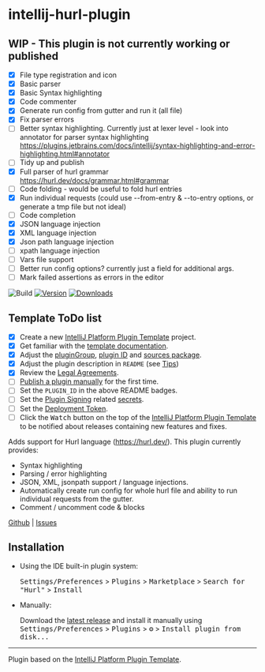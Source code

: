 # intellij-hurl-plugin

## WIP - This plugin is not currently working or published

- [x] File type registration and icon
- [x] Basic parser
- [x] Basic Syntax highlighting
- [x] Code commenter
- [x] Generate run config from gutter and run it (all file)
- [x] Fix parser errors
- [ ] Better syntax highlighting. Currently just at lexer level - look into annotator for parser syntax highlighting https://plugins.jetbrains.com/docs/intellij/syntax-highlighting-and-error-highlighting.html#annotator
- [ ] Tidy up and publish
- [x] Full parser of hurl grammar https://hurl.dev/docs/grammar.html#grammar
- [ ] Code folding - would be useful to fold hurl entries
- [x] Run individual requests (could use --from-entry & --to-entry options, or generate a tmp file but not ideal)
- [ ] Code completion
- [x] JSON language injection
- [x] XML language injection
- [x] Json path language injection
- [ ] xpath language injection
- [ ] Vars file support
- [ ] Better run config options? currently just a field for additional args.
- [ ] Mark failed assertions as errors in the editor

![Build](https://github.com/jazzytomato/intellij-hurl-plugin/workflows/Build/badge.svg)
[![Version](https://img.shields.io/jetbrains/plugin/v/PLUGIN_ID.svg)](https://plugins.jetbrains.com/plugin/PLUGIN_ID)
[![Downloads](https://img.shields.io/jetbrains/plugin/d/PLUGIN_ID.svg)](https://plugins.jetbrains.com/plugin/PLUGIN_ID)

## Template ToDo list
- [x] Create a new [IntelliJ Platform Plugin Template][template] project.
- [x] Get familiar with the [template documentation][template].
- [x] Adjust the [pluginGroup](./gradle.properties), [plugin ID](./src/main/resources/META-INF/plugin.xml) and [sources package](./src/main/kotlin).
- [x] Adjust the plugin description in `README` (see [Tips][docs:plugin-description])
- [x] Review the [Legal Agreements](https://plugins.jetbrains.com/docs/marketplace/legal-agreements.html?from=IJPluginTemplate).
- [ ] [Publish a plugin manually](https://plugins.jetbrains.com/docs/intellij/publishing-plugin.html?from=IJPluginTemplate) for the first time.
- [ ] Set the `PLUGIN_ID` in the above README badges.
- [ ] Set the [Plugin Signing](https://plugins.jetbrains.com/docs/intellij/plugin-signing.html?from=IJPluginTemplate) related [secrets](https://github.com/JetBrains/intellij-platform-plugin-template#environment-variables).
- [ ] Set the [Deployment Token](https://plugins.jetbrains.com/docs/marketplace/plugin-upload.html?from=IJPluginTemplate).
- [ ] Click the <kbd>Watch</kbd> button on the top of the [IntelliJ Platform Plugin Template][template] to be notified about releases containing new features and fixes.

<!-- Plugin description -->
Adds support for Hurl language (https://hurl.dev/).
This plugin currently provides:
- Syntax highlighting
- Parsing / error highlighting
- JSON, XML, jsonpath support / language injections.
- Automatically create run config for whole hurl file and ability to run individual requests from the gutter.
- Comment / uncomment code & blocks

[Github](https://github.com/jazzytomato/intellij-hurl-plugin) | [Issues](https://github.com/jazzytomato/intellij-hurl-plugin/issues)
<!-- Plugin description end -->

## Installation

- Using the IDE built-in plugin system:
  
  <kbd>Settings/Preferences</kbd> > <kbd>Plugins</kbd> > <kbd>Marketplace</kbd> > <kbd>Search for "Hurl"</kbd> >
  <kbd>Install</kbd>
  
- Manually:

  Download the [latest release](https://github.com/jazzytomato/intellij-hurl-plugin/releases/latest) and install it manually using
  <kbd>Settings/Preferences</kbd> > <kbd>Plugins</kbd> > <kbd>⚙️</kbd> > <kbd>Install plugin from disk...</kbd>


---
Plugin based on the [IntelliJ Platform Plugin Template][template].

[template]: https://github.com/JetBrains/intellij-platform-plugin-template
[docs:plugin-description]: https://plugins.jetbrains.com/docs/intellij/plugin-user-experience.html#plugin-description-and-presentation
